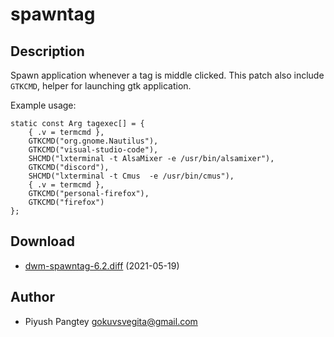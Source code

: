 spawntag
========

Description
-----------
Spawn application whenever a tag is middle clicked. This patch also include
`GTKCMD`, helper for launching gtk application.

Example usage:

	static const Arg tagexec[] = {
		{ .v = termcmd },
		GTKCMD("org.gnome.Nautilus"),
		GTKCMD("visual-studio-code"),
		SHCMD("lxterminal -t AlsaMixer -e /usr/bin/alsamixer"),
		GTKCMD("discord"),
		SHCMD("lxterminal -t Cmus  -e /usr/bin/cmus"),
		{ .v = termcmd },
		GTKCMD("personal-firefox"),
		GTKCMD("firefox")
	};

Download
--------
* [dwm-spawntag-6.2.diff](dwm-spawntag-6.2.diff) (2021-05-19)

Author
-------
* Piyush Pangtey <gokuvsvegita@gmail.com>
